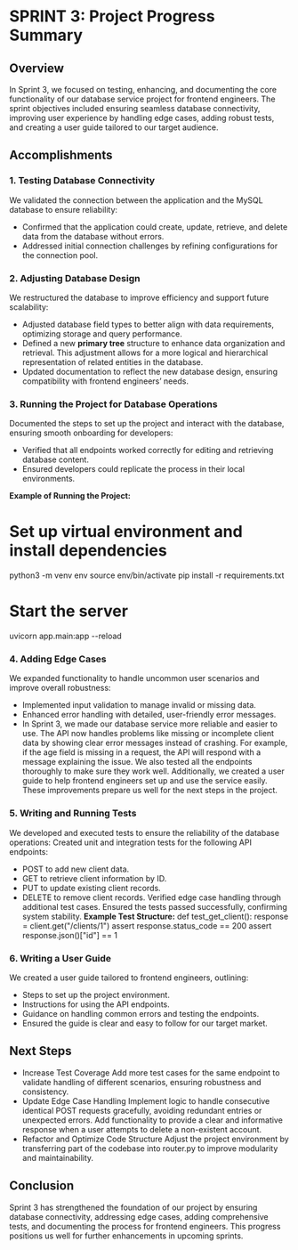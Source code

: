 # SPRINT 3: Project Progress Summary

## Overview
In Sprint 3, we focused on testing, enhancing, and documenting the core functionality of our database service project for frontend engineers. The sprint objectives included ensuring seamless database connectivity, improving user experience by handling edge cases, adding robust tests, and creating a user guide tailored to our target audience.

## Accomplishments

### 1. Testing Database Connectivity
We validated the connection between the application and the MySQL database to ensure reliability:
- Confirmed that the application could create, update, retrieve, and delete data from the database without errors.
- Addressed initial connection challenges by refining configurations for the connection pool.

### 2. Adjusting Database Design
We restructured the database to improve efficiency and support future scalability:
- Adjusted database field types to better align with data requirements, optimizing storage and query performance.
- Defined a new **primary tree** structure to enhance data organization and retrieval. This adjustment allows for a more logical and hierarchical representation of related entities in the database.
- Updated documentation to reflect the new database design, ensuring compatibility with frontend engineers’ needs.

### 3. Running the Project for Database Operations
Documented the steps to set up the project and interact with the database, ensuring smooth onboarding for developers:
- Verified that all endpoints worked correctly for editing and retrieving database content.
- Ensured developers could replicate the process in their local environments.

**Example of Running the Project:**

# Set up virtual environment and install dependencies
python3 -m venv env
source env/bin/activate
pip install -r requirements.txt

# Start the server
uvicorn app.main:app --reload

### 4. Adding Edge Cases
We expanded functionality to handle uncommon user scenarios and improve overall robustness:
- Implemented input validation to manage invalid or missing data.
- Enhanced error handling with detailed, user-friendly error messages.
- In Sprint 3, we made our database service more reliable and easier to use. The API now handles problems like missing or incomplete client data by showing clear error messages instead of crashing. For example, if the age field is missing in a request, the API will respond with a message explaining the issue. We also tested all the endpoints thoroughly to make sure they work well. Additionally, we created a user guide to help frontend engineers set up and use the service easily. These improvements prepare us well for the next steps in the project.

### 5. Writing and Running Tests
We developed and executed tests to ensure the reliability of the database operations:
Created unit and integration tests for the following API endpoints:
- POST to add new client data.
- GET to retrieve client information by ID.
- PUT to update existing client records.
- DELETE to remove client records.
Verified edge case handling through additional test cases.
Ensured the tests passed successfully, confirming system stability.
**Example Test Structure:** 
def test_get_client():
    response = client.get("/clients/1")
    assert response.status_code == 200
    assert response.json()["id"] == 1

### 6. Writing a User Guide
We created a user guide tailored to frontend engineers, outlining:
- Steps to set up the project environment.
- Instructions for using the API endpoints.
- Guidance on handling common errors and testing the endpoints.
- Ensured the guide is clear and easy to follow for our target market.

## Next Steps
- Increase Test Coverage
Add more test cases for the same endpoint to validate handling of different scenarios, ensuring robustness and consistency.
- Update Edge Case Handling
Implement logic to handle consecutive identical POST requests gracefully, avoiding redundant entries or unexpected errors.
Add functionality to provide a clear and informative response when a user attempts to delete a non-existent account.
- Refactor and Optimize Code Structure
Adjust the project environment by transferring part of the codebase into router.py to improve modularity and maintainability.

## Conclusion
Sprint 3 has strengthened the foundation of our project by ensuring database connectivity, addressing edge cases, adding comprehensive tests, and documenting the process for frontend engineers. This progress positions us well for further enhancements in upcoming sprints.
